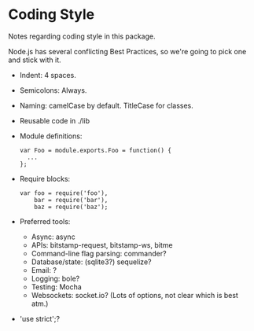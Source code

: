 # Coding Style

Notes regarding coding style in this package.

Node.js has several conflicting Best Practices, so we're going to pick one and
stick with it.


* Indent: 4 spaces.

* Semicolons: Always.

* Naming: camelCase by default. TitleCase for classes.

* Reusable code in ./lib

* Module definitions:
  ```
  var Foo = module.exports.Foo = function() {
    ...
  };
  ```

* Require blocks:
  ```
  var foo = require('foo'),
      bar = require('bar'),
      baz = require('baz');
  ```

* Preferred tools:
  * Async: async
  * APIs: bitstamp-request, bitstamp-ws, bitme
  * Command-line flag parsing: commander?
  * Database/state: (sqlite3?) sequelize?
  * Email: ?
  * Logging: bole?
  * Testing: Mocha
  * Websockets: socket.io? (Lots of options, not clear which is best atm.)

* 'use strict';?
